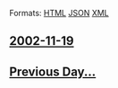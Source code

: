 
Formats: [HTML](2002/11/19/index.html)  [JSON](2002/11/19/index.json)  [XML](2002/11/19/index.xml)  

## [2002-11-19](/news/2002/11/19/index.md)

## [Previous Day...](/news/2002/11/18/index.md)

